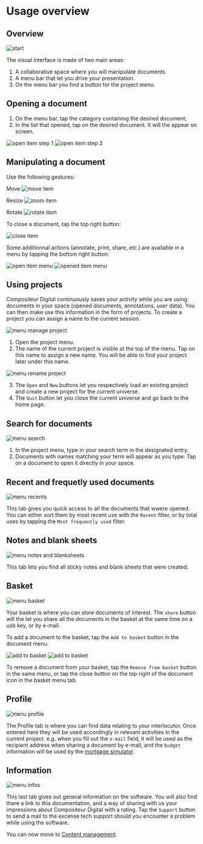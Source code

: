 # Usage overview

## Overview

![start](img/use_empy.jpg)

The visual interface is made of two main areas:

1. A collaborative space where you will manipulate documents.
2. A menu bar that let you drive your presentation.
3. On the menu bar you find a button for the project menu.

## Opening a document

1. On the menu bar, tap the category containing the desired document;
2. In the list that opened, tap on the desired document. It will the appear on screen.

![open item step 1](img/open_item_1.jpg)
![open item step 2](img/open_item_2.jpg)

## Manipulating a document

Use the following gestures:

Move ![move item](img/move.png)

Resize ![zoom item](img/pinch.png)

Rotate ![rotate item](img/rotate.png)

To close a document, tap the top right button:

![close item](img/item_close.jpg)

Some additionnal actions (annotate, print, share, *etc.*) are available in a menu by tapping the bottom right button:

![open item menu](img/item_menu_button.jpg)
![opened item menu](img/item_menu_open.jpg)

## Using projects

Compositeur Digital continuously saves your activity while you are using documents in your space (opened documents, annotations, user data). You can then make use this information in the form of projects.
To create a project you can assign a name to the current session.

![menu manage project](img/menu_manage.jpg)

1. Open the project menu.
2. The name of the current project is visible at the top of the menu. Tap on this name to assign a new name. You will be able to find your project later under this name.

![menu rename project](img/menu_create.jpg)

3. The `Open` and `New` buttons let you respectively load an existing project and create a new project for the current universe.
4. The `Quit` button let you close the current universe and go back to the home page.

## Search for documents

![menu search](img/menu_search.jpg)

1. In the project menu, type in your search term in the designated entry.
2. Documents with names matching your term will appear as you type. Tap on a document to open it directly in your space.

## Recent and frequetly used documents
![menu recents](img/menu_recents.jpg)

This tab gives you quick access to all the documents that wwere opened. You can either sort them by most recent use with the `Recent` filter, or by total uses by tapping the `Most frequently used` filter.

## Notes and blank sheets
![menu notes and blanksheets](img/menu_notes.jpg)

This tab lets you find all sticky notes and blank sheets that were created.

## Basket
![menu basket](img/menu_basket.jpg)

Your basket is where you can store documents of interest. 
The `share` button will the let you share all the documents in the basket at the same time on a usb key, or by e-mail.

To add a document to the basket, tap the `Add to basket` button in the document menu.

![add to basket](img/item_menu_basket_add.jpg)
![add to basket](img/item_menu_basket_rm.jpg)

To remove a document from your basket, tap the `Remove from basket` button in the same menu, or tap the close button on the top right of the document icon in the basket menu tab.

## Profile
![menu profile](img/menu_profile.jpg)

The Profile tab is where you can find data relating to your interlocutor. Once entered here they will be used accordingly in relevant activities in the current project. e.g. when you fill out the `e-mail` field, it will be used as the recipient address when sharing a document by e-mail, and the `budget` information will be used by the [mortgage simulator](bank_simulator.md).

## Information
![menu infos](img/menu_infos.jpg)

This last tab gives out general information on the software.
You will also find there a link to this documentation, and a way of sharing with us your impressions about Compositeur Digital with a rating.
Tap the `Support` button to send a mail to the excense tech support should you encounter a problem while using the software.

You can now move to [Content management](manage_contents.md).
